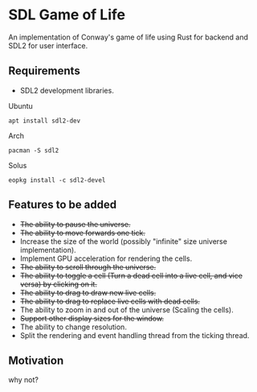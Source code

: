 # SDL Game of Life

An implementation of Conway's game of life using Rust for backend and SDL2 for user interface.

## Requirements

- SDL2 development libraries.

Ubuntu

```shell
apt install sdl2-dev
```

Arch

```shell
pacman -S sdl2
```

Solus

```shell
eopkg install -c sdl2-devel
```

## Features to be added

- ~~The ability to pause the universe.~~
- ~~The ability to move forwards one tick.~~
- Increase the size of the world (possibly "infinite" size universe implementation).
- Implement GPU acceleration for rendering the cells.
- ~~The ability to scroll through the universe.~~
- ~~The ability to toggle a cell (Turn a dead cell into a live cell, and vice versa) by clicking on it.~~
- ~~The ability to drag to draw new live cells.~~
- ~~The ability to drag to replace live cells with dead cells.~~
- The ability to zoom in and out of the universe (Scaling the cells).
- ~~Support other display sizes for the window.~~
- The ability to change resolution.
- Split the rendering and event handling thread from the ticking thread.

## Motivation  

why not?
